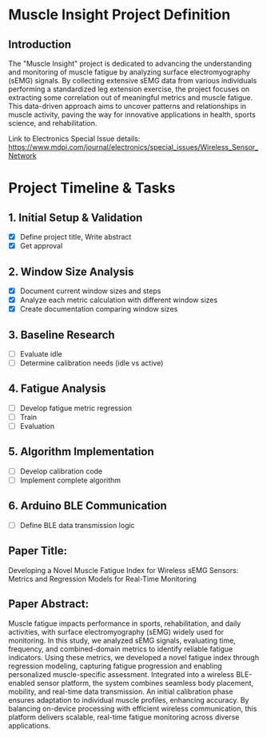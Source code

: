 # Muscle Insight Project Definition

## Introduction

The "Muscle Insight" project is dedicated to advancing the understanding and monitoring of muscle fatigue by analyzing surface electromyography (sEMG) signals. By collecting extensive sEMG data from various individuals performing a standardized leg extension exercise, the project focuses on extracting some correlation out of meaningful metrics and muscle fatigue. This data-driven approach aims to uncover patterns and relationships in muscle activity, paving the way for innovative applications in health, sports science, and rehabilitation.


Link to Electronics Special Issue details: https://www.mdpi.com/journal/electronics/special_issues/Wireless_Sensor_Network

# Project Timeline & Tasks

## 1. Initial Setup & Validation
- [x] Define project title, Write abstract
- [x] Get approval 

## 2. Window Size Analysis
- [x] Document current window sizes and steps
- [x] Analyze each metric calculation with different window sizes
- [x] Create documentation comparing window sizes

## 3. Baseline Research
- [ ] Evaluate idle
- [ ] Determine calibration needs (idle vs active)

## 4. Fatigue Analysis
- [ ] Develop fatigue metric regression
- [ ] Train
- [ ] Evaluation
      
## 5. Algorithm Implementation
- [ ] Develop calibration code
- [ ] Implement complete algorithm

## 6. Arduino BLE Communication
- [ ] Define BLE data transmission logic


## Paper Title:

Developing a Novel Muscle Fatigue Index for Wireless sEMG Sensors: Metrics and Regression Models for Real-Time Monitoring


## Paper Abstract:

Muscle fatigue impacts performance in sports, rehabilitation, and daily activities, with surface electromyography (sEMG) widely used for monitoring. In this study, we analyzed sEMG signals, evaluating time, frequency, and combined-domain metrics to identify reliable fatigue indicators. Using these metrics, we developed a novel fatigue index through regression modeling, capturing fatigue progression and enabling personalized muscle-specific assessment. Integrated into a wireless BLE-enabled sensor platform, the system combines seamless body placement, mobility, and real-time data transmission. An initial calibration phase ensures adaptation to individual muscle profiles, enhancing accuracy. By balancing on-device processing with efficient wireless communication, this platform delivers scalable, real-time fatigue monitoring across diverse applications.